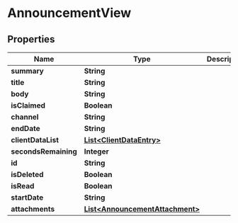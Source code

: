 

# AnnouncementView


## Properties

| Name | Type | Description | Notes |
|------------ | ------------- | ------------- | -------------|
|**summary** | **String** |  |  [optional] |
|**title** | **String** |  |  [optional] |
|**body** | **String** |  |  [optional] |
|**isClaimed** | **Boolean** |  |  |
|**channel** | **String** |  |  [optional] |
|**endDate** | **String** |  |  [optional] |
|**clientDataList** | [**List&lt;ClientDataEntry&gt;**](ClientDataEntry.md) |  |  [optional] |
|**secondsRemaining** | **Integer** |  |  [optional] |
|**id** | **String** |  |  [optional] |
|**isDeleted** | **Boolean** |  |  |
|**isRead** | **Boolean** |  |  |
|**startDate** | **String** |  |  [optional] |
|**attachments** | [**List&lt;AnnouncementAttachment&gt;**](AnnouncementAttachment.md) |  |  [optional] |



